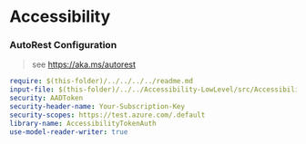 # Accessibility

### AutoRest Configuration

> see https://aka.ms/autorest

```yaml
require: $(this-folder)/../../../../readme.md
input-file: $(this-folder)/../../Accessibility-LowLevel/src/Accessibility-LowLevel.json
security: AADToken
security-header-name: Your-Subscription-Key
security-scopes: https://test.azure.com/.default
library-name: AccessibilityTokenAuth
use-model-reader-writer: true
```